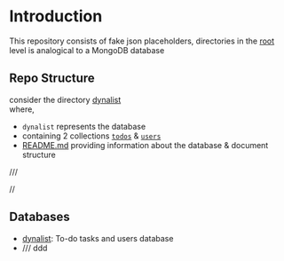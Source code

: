 # Introduction
This repository consists of fake json placeholders,
directories in the [root](https://github.com/JsonStore/apis) level is analogical to a MongoDB database


## Repo Structure
consider the directory [dynalist](./dynalist)<br/>
where,
- `dynalist` represents the database
- containing 2 collections [`todos`](./dynalist/todos.json) & [`users`](./dynalist/users.json)
- [README.md](./dynalist/README.md) providing information about the database & document structure


///

//

## Databases

- [dynalist](./dynalist): To-do tasks and users database
- /// ddd
